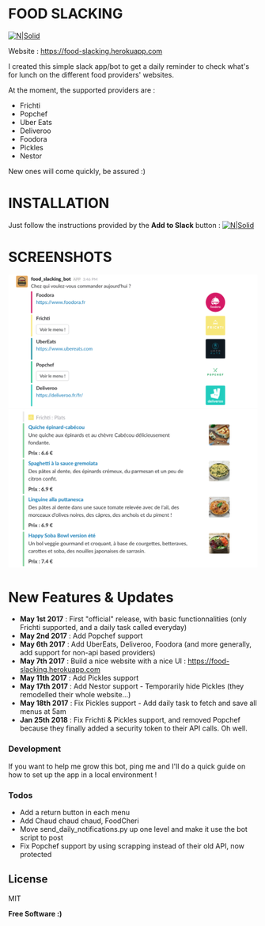 # FOOD SLACKING

[![N|Solid](https://platform.slack-edge.com/img/add_to_slack@2x.png)](https://slack.com/oauth/authorize?&client_id=158493540211.158495716179&scope=bot)

Website : https://food-slacking.herokuapp.com

I created this simple slack app/bot to get a daily reminder to check what's for lunch on the different food providers' websites.

At the moment, the supported providers are :
  - Frichti
  - Popchef
  - Uber Eats
  - Deliveroo
  - Foodora 
  - Pickles
  - Nestor

New ones will come quickly, be assured :)

# INSTALLATION
Just follow the instructions provided by the **Add to Slack** button : 
[![N|Solid](https://platform.slack-edge.com/img/add_to_slack.png)](https://slack.com/oauth/authorize?&client_id=158493540211.158495716179&scope=bot)

# SCREENSHOTS
![Screenshot 1](/images/readme-providers.png?raw=true "Choose your daily food provider !")
![Screenshot 2](/images/readme-propositions.png?raw=true "Frichti example : propositions for the 'Plats' category")

# New Features & Updates

  - **May 1st 2017** : First "official" release, with basic functionnalities (only Frichti supported, and a daily task called everyday)
  - **May 2nd 2017** : Add Popchef support
  - **May 6th 2017** : Add UberEats, Deliveroo, Foodora (and more generally, add support for non-api based providers)
  - **May 7th 2017** : Build a nice website with a nice UI : https://food-slacking.herokuapp.com
  - **May 11th 2017** : Add Pickles support
  - **May 17th 2017** : Add Nestor support - Temporarily hide Pickles (they remodelled their whole website...)
  - **May 18th 2017** : Fix Pickles support - Add daily task to fetch and save all menus at 5am
  - **Jan 25th 2018** : Fix Frichti & Pickles support, and removed Popchef because they finally added a security token to their API calls. Oh well.

### Development

If you want to help me grow this bot, ping me and I'll do a quick guide on how to set up the app in a local environment !

### Todos

 - Add a return button in each menu
 - Add Chaud chaud chaud, FoodCheri
 - Move send_daily_notifications.py up one level and make it use the bot script to post
 - Fix Popchef support by using scrapping instead of their old API, now protected

License
----

MIT

**Free Software :)**
